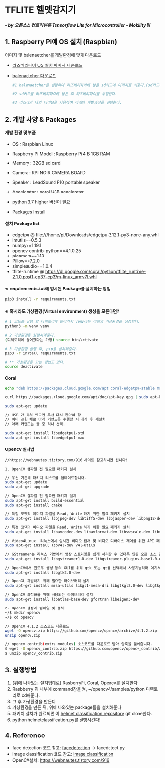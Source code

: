 # TFLITE 헬멧감지기

 ##### - by 오픈소스 컨트리뷰톤 Tensorflow Lite for Microcontroller - Mobility팀



## 1. Raspberry Pi에 OS 설치 (Raspbian)

이미지 및 balenaetcher를 개발환경에 맞게 다운로드

- [라즈베리파이 OS 설치 이미지 다운로드](https://www.raspberrypi.org/downloads/)

- [balenaetcher 다운로드](https://www.balena.io/etcher/)

  ```bash
  #1 balenaetcher를 실행하여 라즈베리파이에 넣을 sd카드에 이미지를 씌운다.(sd카드에 flash만 해주면 됨)
  
  #2 sd카드를 라즈베리파이에 넣은 후 라즈베리파이를 부팅한다.

  #3 라즈비안 내의 터미널을 사용하여 아래의 개발과정을 진행한다.
  ```

## 2. 개발 사양 & Packages

  #### 개발 환경 및 부품

  - OS : Raspbian Linux

  - Raspberry Pi Model : Raspberry Pi 4 B 1GB RAM

  - Memory : 32GB sd card

  - Camera : RPI NOIR CAMERA BOARD

  - Speaker : LeadSound F10 portable speaker

  - Accelerator : coral USB accelerator

  - python 3.7 higher 버전이 필요

  - Packages Install

  #### 설치 Package list

  - edgetpu @ file:///home/pi/Downloads/edgetpu-2.12.1-py3-none-any.whl
  - imutils==0.5.3
  - numpy==1.19.1
  - opencv-contrib-python==4.1.0.25
  - picamera==1.13
  - Pillow==7.2.0
  - simpleaudio==1.0.4
  - tflite-runtime @ https://dl.google.com/coral/python/tflite_runtime-2.1.0.post1-cp37-cp37m-linux_armv7l.whl   

  #### ※ requirements.txt에 명시된 Package를 설치하는 방법



  ```bash
  pip3 install -r requirements.txt
  ```





  #### ※ 혹시라도 가상환경(Virtual environment) 생성을 모른다면?

  ```bash
  # 1 코드를 실행 할 디렉토리에 들어가서 venv라는 이름의 가상환경을 생성한다.
  python3 -m venv venv

  # 2 가상환경을 실행시켜준다.
  (디렉토리에 들어갔다는 가정) source bin/activate

  # 3 가상환경 실행 후, pip를 설치해준다.
  pip3 -r install requirements.txt

  # ** 가상환경을 끄는 방법도 있다.
  source deactivate

  ```



  ####    Coral

  ```bash
  echo "deb https://packages.cloud.google.com/apt coral-edgetpu-stable main" | sudo tee /etc/apt/sources.list.d/coral-edgetpu.list

  curl https://packages.cloud.google.com/apt/doc/apt-key.gpg | sudo apt-key add -

  sudo apt-get update

  // USB 가 꽂혀 있으면 우선 다시 뽑아야 함
  // 이미 꽂힌 채로 아래 커맨드를 수행할 시 제거 후 재설치
  // 아래 커맨드는 둘 중 하나 선택.

  sudo apt-get install libedgetpu1-std
  sudo apt-get install libedgetpu1-max
  ```

  #### 		Opencv 설치법

  ```bash
  //https://webnautes.tistory.com/916 사이트 참고하시면 됩니다!
  
  1. OpenCV 컴파일 전 필요한 패키지 설치
  
  // 우선 기존에 패키치 리스트를 업데이트합니다.
  sudo apt-get update
  sudo apt-get upgrade
  
  // OpenCV 컴파일 전 필요한 패키지 설치
  sudo apt-get install build-essential
  sudo apt-get install cmake

  // 특정 포멧의 이미지 파일을 Read, Write 하기 위한 필요 패키지 설치
  sudo apt-get install libjpeg-dev libtiff5-dev libjasper-dev libpng12-dev

  // 특정 코덱의 비디오 파일을 Read, Write 하기 위한 필요 패키지 설치
  sudo apt-get install libavcodec-dev libavformat-dev libswscale-dev libxvidcore-dev libx264-dev libxine2-dev

  // Video4Linux  리눅스에서 실시간 비디오 캡처 및 비디오 디바이스 제어를 위한 API 패키지 설치
  sudo apt-get install libv4l-dev v4l-utils

  // GStreamer는 리눅스 기반에서 영상 스트리밍을 쉽게 처리할 수 있더록 만든 오픈 소스 프레임워크 이다.
  sudo apt-get install libgstreamer1.0-dev libgstreamer-plugins-base1.0-dev

  // OpenCV에서 윈도우 생성 등의 GUI를 위해 gtk 또는 qt를 선택해서 사용가능하며 여기서는 gtk2를 지정해준다.
  sudo apt-get install libgtk2.0-dev

  // OpenGL 지원하기 위해 필요한 라이브러리 설치
  sudo apt-get install mesa-utils libgl1-mesa-dri libgtkgl2.0-dev libgtkglext1-dev

  // OpenCV 최적화를 위해 사용되는 라이브러리 설치
  sudo apt-get install libatlas-base-dev gfortran libeigen3-dev

  2. OpenCV 설정과 컴파일 및 설치
  ~/$ mkdir opencv
  ~/$ cd opencv
 
  // OpenCV 4.1.2 소스코드 다운로드
  wget -O opencv.zip https://github.com/opencv/opencv/archive/4.1.2.zip
  unzip opencv.zip
  
  // opencv_contrib(extra modules) 소스코드를 다운로드 받아 압축을 풀어줍니다.
  $ wget -O opencv_contrib.zip https://github.com/opencv/opencv_contrib/archive/4.1.2.zip
  $ unzip opencv_contrib.zip

  ```



## 3. 실행방법

1. (위에 나와있는 설치법대로) RasberryPi, Coral, Opencv를 설치한다.
2. Rasbberry Pi 내부에 command창을 켜,  ~/opencv4/samples/python 디렉토리로 cd해준다.
3. 그 후 가상환경을 만든다
4. 가상환경을 만든 뒤, 위에 나와있는 package들을 설치해준다
5. 패키치 설치가 완료되면 이 [helmet classification repository](https://github.com/tinyml-mobility/helmetclassifcation)  git clone한다.
6. python helmetclassification.py를 실행시킨다!



## 4. Reference

- face detection 코드 참고: [facedetection](https://github.com/opencv/opencv/tree/master/samples/python) -> facedetect.py
- image classification 코드 참고: [image classification](https://github.com/tensorflow/examples/tree/master/lite/examples/image_classification/raspberry_pi)
- OpenCV설치: https://webnautes.tistory.com/916
